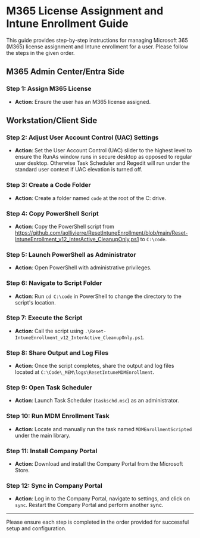 # M365 License Assignment and Intune Enrollment Guide

This guide provides step-by-step instructions for managing Microsoft 365 (M365) license assignment and Intune enrollment for a user. Please follow the steps in the given order.

## M365 Admin Center/Entra Side

### Step 1: Assign M365 License
- **Action**: Ensure the user has an M365 license assigned.

## Workstation/Client Side

### Step 2: Adjust User Account Control (UAC) Settings
- **Action**: Set the User Account Control (UAC) slider to the highest level to ensure the RunAs window runs in secure desktop as opposed to regular user desktop. Otherwise Task Scheduler and Regedit will run under the standard user context if UAC elevation is turned off.

### Step 3: Create a Code Folder
- **Action**: Create a folder named `code` at the root of the C: drive.

### Step 4: Copy PowerShell Script
- **Action**: Copy the PowerShell script from https://github.com/aollivierre/ResetIntuneEnrollment/blob/main/Reset-IntuneEnrollment_v12_InterActive_CleanupOnly.ps1 to `C:\code`.

### Step 5: Launch PowerShell as Administrator
- **Action**: Open PowerShell with administrative privileges.

### Step 6: Navigate to Script Folder
- **Action**: Run `cd C:\code` in PowerShell to change the directory to the script's location.

### Step 7: Execute the Script
- **Action**: Call the script using `.\Reset-IntuneEnrollment_v12_InterActive_CleanupOnly.ps1`.

### Step 8: Share Output and Log Files
- **Action**: Once the script completes, share the output and log files located at `C:\Code\_MEM\logs\ResetIntuneMDMEnrollment`.

### Step 9: Open Task Scheduler
- **Action**: Launch Task Scheduler (`taskschd.msc`) as an administrator.

### Step 10: Run MDM Enrollment Task
- **Action**: Locate and manually run the task named `MDMEnrollmentScripted` under the main library.

### Step 11: Install Company Portal
- **Action**: Download and install the Company Portal from the Microsoft Store.

### Step 12: Sync in Company Portal
- **Action**: Log in to the Company Portal, navigate to settings, and click on `sync`. Restart the Company Portal and perform another sync.

---

Please ensure each step is completed in the order provided for successful setup and configuration.
